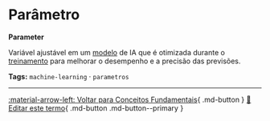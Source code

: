 # Parâmetro

**Parameter**

Variável ajustável em um [modelo](../conceitos-fundamentais/modelo.md) de IA que é otimizada durante o [treinamento](../conceitos-fundamentais/treinamento.md) para melhorar o desempenho e a precisão das previsões.


**Tags:** `machine-learning` · `parametros`

---

[:material-arrow-left: Voltar para Conceitos Fundamentais](index.md){ .md-button }
[📝 Editar este termo](https://github.com/seu-usuario/glossario-ia/edit/main/glossario.yaml){ .md-button .md-button--primary }
